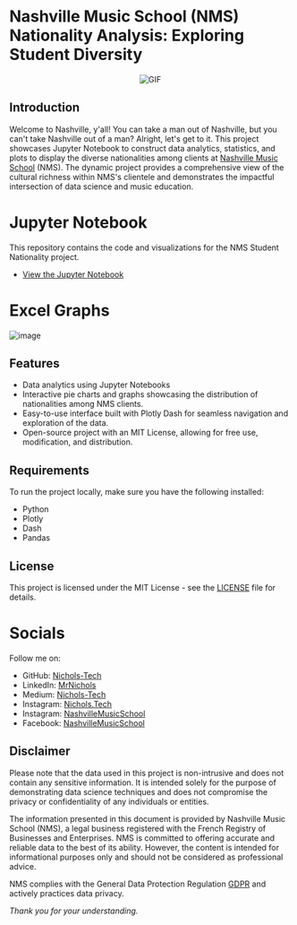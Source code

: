 # Nashville Music School (NMS) Nationality Analysis: Exploring Student Diversity
<p align="center"> 
  <img src="https://media.giphy.com/media/lMfWZpCojdiw9Gi2WY/giphy.gif" alt="GIF">
</p>

## Introduction

Welcome to Nashville, y'all! You can take a man out of Nashville, but you can't take Nashville out of a man? Alright, let's get to it. This project showcases Jupyter Notebook to construct data analytics, statistics, and plots to display the diverse nationalities among clients at [Nashville Music School](https://www.facebook.com/nashvillemusicschool) (NMS). The dynamic project provides a comprehensive view of the cultural richness within NMS's clientele and demonstrates the impactful intersection of data science and music education.

# Jupyter Notebook

This repository contains the code and visualizations for the NMS Student Nationality project.

- [View the Jupyter Notebook](NMS_Nationality_Analysis.ipynb)


# Excel Graphs

![image](https://github.com/Nichols-Tech/NMS-Data-Nationality/assets/122940415/063edec2-dffd-429a-a1e8-37290a475295)




## Features

- Data analytics using Jupyter Notebooks
- Interactive pie charts and graphs showcasing the distribution of nationalities among NMS clients.
- Easy-to-use interface built with Plotly Dash for seamless navigation and exploration of the data.
- Open-source project with an MIT License, allowing for free use, modification, and distribution.

## Requirements

To run the project locally, make sure you have the following installed:

- Python
- Plotly
- Dash
- Pandas

## License

This project is licensed under the MIT License - see the [LICENSE](LICENSE) file for details.

# Socials

Follow me on:
- GitHub: [Nichols-Tech](https://github.com/Nichols-Tech)
- LinkedIn: [MrNichols](https://www.linkedin.com/in/mrnichols/)
- Medium: [Nichols-Tech](https://medium.com/@nichols.tech)
- Instagram: [Nichols.Tech](https://instagram.com/Nichols.Tech)
- Instagram: [NashvilleMusicSchool](https://instagram.com/NashvilleMusicSchool)
- Facebook: [NashvilleMusicSchool](https://facebook.com/NashvilleMusicSchool)

## Disclaimer

Please note that the data used in this project is non-intrusive and does not contain any sensitive information. It is intended solely for the purpose of demonstrating data science techniques and does not compromise the privacy or confidentiality of any individuals or entities.

The information presented in this document is provided by Nashville Music School (NMS), a legal business registered with the French Registry of Businesses and Enterprises. NMS is committed to offering accurate and reliable data to the best of its ability. However, the content is intended for informational purposes only and should not be considered as professional advice.

NMS complies with the General Data Protection Regulation [GDPR](https://gdpr.eu/) and actively practices data privacy.


*Thank you for your understanding.*

